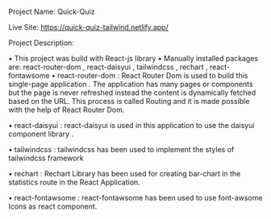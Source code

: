 Project Name:
Quick-Quiz

Live Site:
https://quick-quiz-tailwind.netlify.app/

Project Description:

• This project was build with React-js library
• Manually installed packages are: react-router-dom , react-daisyui , tailwindcss , rechart , react-fontawsome
• react-router-dom : React Router Dom is used to build this single-page application . The application has many pages or components but the page is never refreshed instead the content is dynamically fetched based on the URL. This process is called Routing and it is made possible with the help of React Router Dom.

• react-daisyui : react-daisyui is used in this application to use the daisyui component library .

• tailwindcss : tailwindcss has been used to implement the styles of tailwindcss framework

• rechart : Rechart Library has been used for creating bar-chart in the statistics route in the React Application.

• react-fontawsome : react-fontawsome has been used to use font-awsome Icons as react component.
